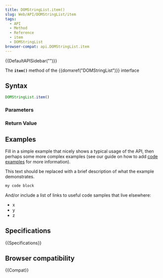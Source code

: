 ```yaml
---
title: DOMStringList.item()
slug: Web/API/DOMStringList/item
tags:
  - API
  - Method
  - Reference
  - item
  - DOMStringList
browser-compat: api.DOMStringList.item
---
```

{{DefaultAPISidebar("")}}

The **`item()`** method of the {{domxref("DOMStringList")}} interface 

## Syntax

```js
DOMStringList.item()
```

### Parameters



### Return Value



## Examples

Fill in a simple example that nicely shows a typical usage of the API, then perhaps some more complex examples (see our guide on how to add [code examples](/en-US/docs/MDN/Contribute/Structures/Code_examples) for more information).

This text should be replaced with a brief description of what the example demonstrates.

```js
my code block
```

And/or include a list of links to useful code samples that live elsewhere:

*   x
*   y
*   z

## Specifications

{{Specifications}}

## Browser compatibility

{{Compat}}


